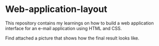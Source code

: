 # Web-application-layout

This repository contains my learnings on how to build a web application interface for an e-mail application using HTML and CSS.

Find attached a picture that shows how the final result looks like.
